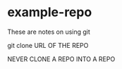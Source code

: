 # example-repo
These are notes on using git

git clone URL OF THE REPO

NEVER CLONE A REPO INTO A REPO



